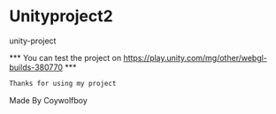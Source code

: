# Unityproject2

unity-project

*** You can test the project on https://play.unity.com/mg/other/webgl-builds-380770 ***


```bash
Thanks for using my project
```

Made By Coywolfboy
